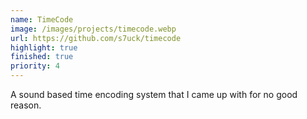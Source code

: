 ```yaml
---
name: TimeCode
image: /images/projects/timecode.webp
url: https://github.com/s7uck/timecode
highlight: true
finished: true
priority: 4
---
```

A sound based time encoding system that I came up with for no good reason.